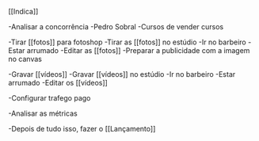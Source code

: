 [[Indica]]

-Analisar a concorrência
	-Pedro Sobral
	-Cursos de vender cursos


-Tirar [[fotos]] para fotoshop
	-Tirar as [[fotos]] no estúdio
		-Ir no barbeiro
		-Estar arrumado
	-Editar as [[fotos]]
	-Preparar a publicidade com a imagem no canvas	


-Gravar [[vídeos]]
	-Gravar [[vídeos]] no estúdio
		-Ir no barbeiro
		-Estar arrumado
	-Editar os [[vídeos]]


-Configurar trafego pago

-Analisar as métricas 

-Depois de tudo isso, fazer o [[Lançamento]]